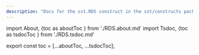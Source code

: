 ```yaml
---
description: "Docs for the sst.RDS construct in the sst/constructs package"
---
```


import About, {toc as aboutToc } from './RDS.about.md'
import Tsdoc, {toc as tsdocToc } from './RDS.tsdoc.md'

<About />
<Tsdoc />

export const toc = [...aboutToc, ...tsdocToc];
